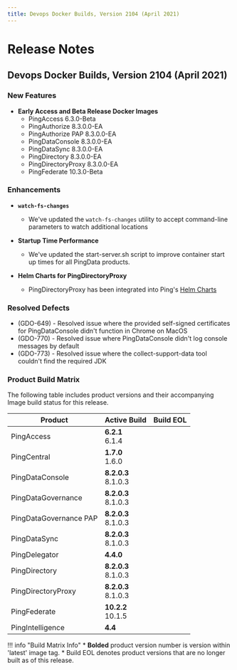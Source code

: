 ```yaml
---
title: Devops Docker Builds, Version 2104 (April 2021)
---
```

# Release Notes

## Devops Docker Builds, Version 2104 (April 2021)

### New Features

- **Early Access and Beta Release Docker Images**
    - PingAccess 6.3.0-Beta
    - PingAuthorize 8.3.0.0-EA
    - PingAuthorize PAP 8.3.0.0-EA
    - PingDataConsole 8.3.0.0-EA
    - PingDataSync 8.3.0.0-EA
    - PingDirectory 8.3.0.0-EA
    - PingDirectoryProxy 8.3.0.0-EA
    - PingFederate 10.3.0-Beta

### Enhancements

- **`watch-fs-changes`**
    - We've updated the `watch-fs-changes` utility to accept command-line parameters to watch additional locations

- **Startup Time Performance**
    - We've updated the start-server.sh script to improve container start up times for all PingData products.

- **Helm Charts for PingDirectoryProxy**
    - PingDirectoryProxy has been integrated into Ping's [Helm Charts](https://helm.pingidentity.com)

### Resolved Defects

- (GDO-649) - Resolved issue where the provided self-signed certificates for PingDataConsole didn't function in Chrome on MacOS
- (GDO-770) - Resolved issue where PingDataConsole didn't log console messages by default
- (GDO-773) - Resolved issue where the collect-support-data tool couldn't find the required JDK

### Product Build Matrix

The following table includes product versions and their accompanying Image build status for this release.

| Product | Active Build | Build EOL |
|------|------|------|
| PingAccess | <b>6.2.1</b><br/>6.1.4 |  |
| PingCentral | <b>1.7.0</b><br/>1.6.0 |  |
| PingDataConsole | <b>8.2.0.3</b><br/>8.1.0.3 |  |
| PingDataGovernance | <b>8.2.0.3</b><br/>8.1.0.3 |  |
| PingDataGovernance PAP |  <b>8.2.0.3</b><br/>8.1.0.3 |  |
| PingDataSync |  <b>8.2.0.3</b><br/>8.1.0.3 |  |
| PingDelegator | <b>4.4.0</b> |  |
| PingDirectory |  <b>8.2.0.3</b><br/>8.1.0.3 |  |
| PingDirectoryProxy |  <b>8.2.0.3</b><br/>8.1.0.3 |  |
| PingFederate | <b>10.2.2</b><br/>10.1.5 | |
| PingIntelligence | <b>4.4</b> |  |

!!! info "Build Matrix Info"
    * <b>Bolded</b> product version number is version within 'latest' image tag.
    * Build EOL denotes product versions that are no longer built as of this release.
